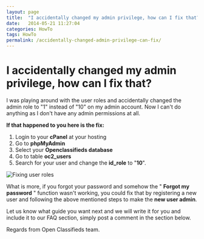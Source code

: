 ```yaml
---
layout: page
title:  "I accidentally changed my admin privilege, how can I fix that?"
date:   2014-05-21 11:27:04
categories: HowTo
tags: HowTo
permalink: /accidentally-changed-admin-privilege-can-fix/
---
```

# I accidentally changed my admin privilege, how can I fix that?

I was playing around with the user roles and accidentally changed the admin role to "1" instead of "10" on my admin account. Now I can't do anything as I don't have any admin permissions at all.

**If that happened to you here is the fix:** 

1. Login to your **cPanel** at your hosting 
2. Go to **phpMyAdmin** 
3. Select your **Openclassifieds database** 
4. Go to table **oc2_users** 
5. Search for your user and change the **id_role** to "**10**". 

![Fixing user roles](http://open-classifieds.com/wp-content/uploads/2014/05/Fixing-user-roles.png)

What is more, if you forgot your password and somehow the " **Forgot my password** " function wasn't working, you could fix that by registering a new user and following the above mentioned steps to make the **new user admin**.

Let us know what guide you want next and we will write it for you and include it to our FAQ section, simply post a comment in the section below.

Regards from Open Classifieds team.


<!--title: I accidentally changed my admin privilege, how can I fix that?
link: http://open-classifieds.com/2014/05/21/accidentally-changed-admin-privilege-can-fix/
author: Kinan
description: 
post_id: 17049
created: 2014/05/21 13:27:04
created_gmt: 2014/05/21 11:27:04
comment_status: open
post_name: accidentally-changed-admin-privilege-can-fix
status: publish
post_type: post-->
